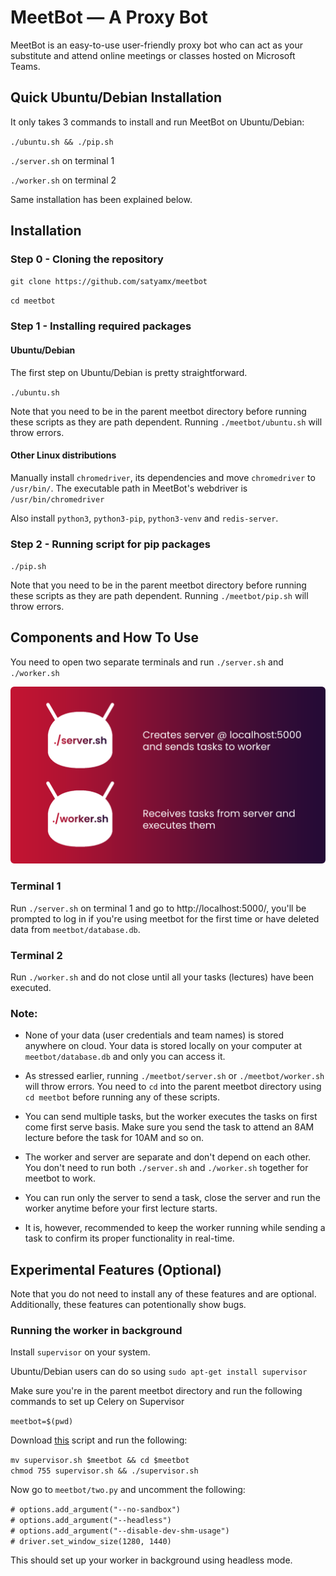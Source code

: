 # MeetBot — A Proxy Bot
MeetBot is an easy-to-use user-friendly proxy bot who can act as your substitute and attend online meetings or classes hosted on Microsoft Teams.

## Quick Ubuntu/Debian Installation

It only takes 3 commands to install and run MeetBot on Ubuntu/Debian:

`./ubuntu.sh && ./pip.sh`

`./server.sh`  on terminal 1

`./worker.sh` on terminal 2

Same installation has been explained below.

## Installation

### Step 0 - Cloning the repository
`git clone https://github.com/satyamx/meetbot`

`cd meetbot`

### Step 1 - Installing required packages
#### Ubuntu/Debian
The first step on Ubuntu/Debian is pretty straightforward.

`./ubuntu.sh`

Note that you need to be in the parent meetbot directory before running these scripts as they are path dependent. Running `./meetbot/ubuntu.sh` will throw errors.

#### Other Linux distributions

Manually install `chromedriver`, its dependencies and move `chromedriver` to `/usr/bin/`. The executable path in MeetBot's webdriver is `/usr/bin/chromedriver`

Also install `python3`, `python3-pip`, `python3-venv` and `redis-server`.

### Step 2 - Running script for pip packages

`./pip.sh`

Note that you need to be in the parent meetbot directory before running these scripts as they are path dependent. Running `./meetbot/pip.sh` will throw errors.

## Components and How To Use

You need to open two separate terminals and run `./server.sh` and `./worker.sh`

![Components](https://raw.githubusercontent.com/satyamx/meetbot/main/images/components.png)

### Terminal 1

Run `./server.sh` on terminal 1 and go to http://localhost:5000/, you'll be prompted to log in if you're using meetbot for the first time or have deleted data from `meetbot/database.db`.

### Terminal 2

Run `./worker.sh`  and do not close until all your tasks (lectures) have been executed.

### Note:

- None of your data (user credentials and team names) is stored anywhere on cloud. Your data is stored locally on your computer at `meetbot/database.db` and only you can access it.

- As stressed earlier, running `./meetbot/server.sh` or `./meetbot/worker.sh` will throw errors. You need to `cd` into the parent meetbot directory using `cd meetbot` before running any of these scripts.

- You can send multiple tasks, but the worker executes the tasks on first come first serve basis. Make sure you send the task to attend an 8AM lecture before the task for 10AM and so on.

- The worker and server are separate and don't depend on each other. You don't need to run both `./server.sh` and `./worker.sh` together for meetbot to work.

- You can run only the server to send a task, close the server and run the worker anytime before your first lecture starts.

- It is, however, recommended to keep the worker running while sending a task to confirm its proper functionality in real-time.

## Experimental Features (Optional)

Note that you do not need to install any of these features and are optional. Additionally, these features can potentionally show bugs.

### Running the worker in background

Install `supervisor` on your system.

Ubuntu/Debian users can do so using `sudo apt-get install supervisor`

Make sure you're in the parent meetbot directory and run the following commands to set up Celery on Supervisor

`meetbot=$(pwd)`

Download [this](https://github.com/satyamx/meetbot/blob/main/supervisor.sh) script and run the following:

`mv supervisor.sh $meetbot && cd $meetbot`<br>
`chmod 755 supervisor.sh && ./supervisor.sh`

Now go to `meetbot/two.py` and uncomment the following:

`# options.add_argument("--no-sandbox")`<br>
`# options.add_argument("--headless")`<br>
`# options.add_argument("--disable-dev-shm-usage")`<br>
`# driver.set_window_size(1280, 1440)`

This should set up your worker in background using headless mode.
